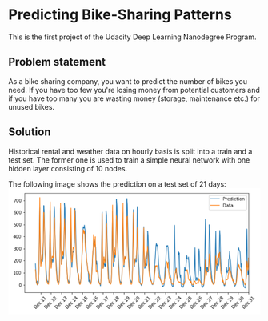 # Predicting Bike-Sharing Patterns
This is the first project of the Udacity Deep Learning Nanodegree Program.  

## Problem statement
As a bike sharing company, you want to predict the number of bikes you need. If you have too few you're losing money from potential customers and if you have too many you are wasting money (storage, maintenance etc.) for unused bikes.

## Solution
Historical rental and weather data on hourly basis is split into a train and a test set. The former one is used to train a simple neural network with one hidden layer consisting of 10 nodes.  
  
The following image shows the prediction on a test set of 21 days:
![Prediction Image](/results.png)
